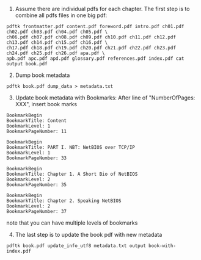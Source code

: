 1. Assume there are individual pdfs for each chapter. The first step is to combine all pdfs files in one big pdf:

```
pdftk frontmatter.pdf content.pdf foreword.pdf intro.pdf ch01.pdf ch02.pdf ch03.pdf ch04.pdf ch05.pdf \
ch06.pdf ch07.pdf ch08.pdf ch09.pdf ch10.pdf ch11.pdf ch12.pdf ch13.pdf ch14.pdf ch15.pdf ch16.pdf \
ch17.pdf ch18.pdf ch19.pdf ch20.pdf ch21.pdf ch22.pdf ch23.pdf ch24.pdf ch25.pdf ch26.pdf apa.pdf \
apb.pdf apc.pdf apd.pdf glossary.pdf references.pdf index.pdf cat output book.pdf
```

2. Dump book metadata
```
pdftk book.pdf dump_data > metadata.txt
```


3. Update book metadata with Bookmarks: After line of "NumberOfPages: XXX", insert book marks
```
BookmarkBegin
BookmarkTitle: Content
BookmarkLevel: 1
BookmarkPageNumber: 11

BookmarkBegin
BookmarkTitle: PART I. NBT: NetBIOS over TCP/IP
BookmarkLevel: 1
BookmarkPageNumber: 33

BookmarkBegin
BookmarkTitle: Chapter 1. A Short Bio of NetBIOS
BookmarkLevel: 2
BookmarkPageNumber: 35

BookmarkBegin
BookmarkTitle: Chapter 2. Speaking NetBIOS
BookmarkLevel: 2
BookmarkPageNumber: 37
```
note that you can have multiple levels of bookmarks

4. The last step is to update the book pdf with new metadata
```
pdftk book.pdf update_info_utf8 metadata.txt output book-with-index.pdf
```
